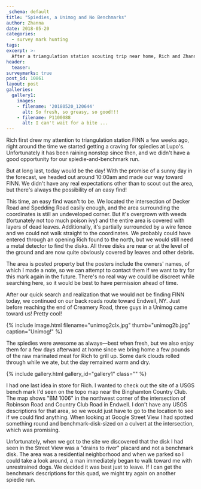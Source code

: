 ```yaml
---
_schema: default
title: "Spiedies, a Unimog and No Benchmarks"
author: Zhanna
date: 2018-05-20
categories:
  - survey mark hunting
tags:
excerpt: >-
  After a triangulation station scouting trip near home, Rich and Zhanna head north to New York for Lupo's famous spiedies!
header:
  teaser:
surveymarks: true
post_id: 10861
layout: post
galleries:
  gallery1:
    images:
    - filename: '20180520_120644'
      alt: So fresh, so greasy, so good!!!
    - filename: P1100088
      alt: I can't wait for a bite ...                              
---
```


Rich first drew my attention to triangulation station FINN a few weeks ago, right around the time we started getting a craving for spiedies at Lupo's. Unfortunately it has been raining nonstop since then, and we didn't have a good opportunity for our spiedie-and-benchmark run. 

But at long last, today would be the day! With the promise of a sunny day in the forecast, we headed out around 10:00am and made our way toward FINN. We didn't have any real expectations other than to scout out the area, but there's always the possibility of an easy find!

This time, an easy find wasn't to be. We located the intersection of Decker Road and Spedding Road easily enough, and the area surrounding the coordinates is still an undeveloped corner. But it's overgrown with weeds (fortunately not too much poison ivy) and the entire area is covered with layers of dead leaves. Additionally, it's partially surrounded by a wire fence and we could not walk straight to the coordinates. We probably could have entered through an opening Rich found to the north, but we would still need a metal detector to find the disks. All three disks are near or at the level of the ground and are now quite obviously covered by leaves and other debris.

The area is posted property but the posters include the owners' names, of which I made a note, so we can attempt to contact them if we want to try for this mark again in the future. There's no real way we could be discreet while searching here, so it would be best to have permission ahead of time.

After our quick search and realization that we would not be finding FINN today, we continued on our back roads route toward Endwell, NY. Just before reaching the end of Creamery Road, three guys in a Unimog came toward us! Pretty cool!

{% include image.html filename="unimog2clx.jpg" thumb="unimog2b.jpg" caption="Unimog!" %}

The spiedies were awesome as always—best when fresh, but we also enjoy them for a few days afterward at home since we bring home a few pounds of the raw marinated meat for Rich to grill up. Some dark clouds rolled through while we ate, but the day remained warm and dry. 

{% include gallery.html gallery_id="gallery1" class="" %}

I had one last idea in store for Rich. I wanted to check out the site of a USGS bench mark I'd seen on the topo map near the Binghamton Country Club. The map shows "BM 1006" in the northwest corner of the intersection of Robinson Road and Country Club Road in Endwell. I don't have any USGS descriptions for that area, so we would just have to go to the location to see if we could find anything. When looking at Google Street View I had spotted something round and benchmark-disk-sized on a culvert at the intersection, which was promising.

Unfortunately, when we got to the site we discovered that the disk I had seen in the Street View was a "drains to river" placard and not a benchmark disk. The area was a residential neighborhood and when we parked so I could take a look around, a man immediately began to walk toward me with unrestrained dogs. We decided it was best just to leave. If I can get the benchmark descriptions for this quad, we might try again on another spiedie run.
